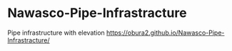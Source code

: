 # Nawasco-Pipe-Infrastracture
Pipe infrastructure with elevation
https://obura2.github.io/Nawasco-Pipe-Infrastracture/
